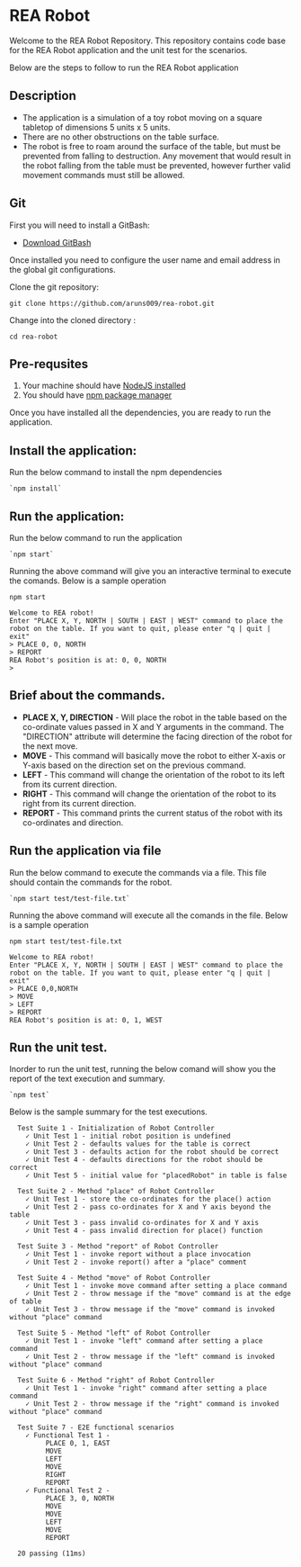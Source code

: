 # REA Robot

Welcome to the REA Robot Repository. This repository contains code base for the REA Robot application and the unit test for the scenarios.

Below are the steps to follow to run the REA Robot application

## Description

- The application is a simulation of a toy robot moving on a square tabletop of dimensions 5 units x 5 units.
- There are no other obstructions on the table surface.
- The robot is free to roam around the surface of the table, but must be prevented from falling to destruction. Any movement that would result in the
  robot falling from the table must be prevented, however further valid movement commands must still be allowed.

## Git

First you will need to install a GitBash:

- [Download GitBash](https://git-scm.com/downloads)

Once installed you need to configure the user name and email address in the global git configurations.

Clone the git repository:

```
git clone https://github.com/aruns009/rea-robot.git
```

Change into the cloned directory :

```
cd rea-robot
```
## Pre-requsites 

1. Your machine should have [NodeJS installed](https://nodejs.org/en/download/)
2. You should have [npm package manager](https://www.npmjs.com/get-npm) 

Once you have installed all the dependencies, you are ready to run the application.


## Install the application:

Run the below command to install the npm dependencies

```
`npm install`
```

## Run the application:

Run the below command to run the application

```
`npm start`
```

Running the above command will give you an interactive terminal to execute the comands. Below is a sample operation

```
npm start

Welcome to REA robot! 
Enter "PLACE X, Y, NORTH | SOUTH | EAST | WEST" command to place the robot on the table. If you want to quit, please enter "q | quit | exit"
> PLACE 0, 0, NORTH
> REPORT
REA Robot's position is at: 0, 0, NORTH
> 

```

## Brief about the commands.
- **PLACE X, Y, DIRECTION** - Will place the robot in the table based on the co-ordinate values passed in X and Y arguments in the command. The "DIRECTION" attribute will determine the facing direction of the robot for the next move.
- **MOVE** - This command will basically move the robot to either X-axis or Y-axis based on the direction set on the previous command.
- **LEFT** - This command will change the orientation of the robot to its left from its current direction.
- **RIGHT** - This command will change the orientation of the robot to its right from its current direction.
- **REPORT** - This command prints the current status of the robot with its co-ordinates and direction.

## Run the application via file
Run the below command to execute the commands via a file. This file should contain the commands for the robot.

```
`npm start test/test-file.txt`
```

Running the above command will execute all the comands in the file. Below is a sample operation

```
npm start test/test-file.txt

Welcome to REA robot! 
Enter "PLACE X, Y, NORTH | SOUTH | EAST | WEST" command to place the robot on the table. If you want to quit, please enter "q | quit | exit"
> PLACE 0,0,NORTH 
> MOVE 
> LEFT
> REPORT 
REA Robot's position is at: 0, 1, WEST

```

## Run the unit test.
Inorder to run the unit test, running the below comand will show you the report of the text execution and summary.
```
`npm test`
```
Below is the sample summary for the test executions.

```
  Test Suite 1 - Initialization of Robot Controller
    ✓ Unit Test 1 - initial robot position is undefined
    ✓ Unit Test 2 - defaults values for the table is correct
    ✓ Unit Test 3 - defaults action for the robot should be correct
    ✓ Unit Test 4 - defaults directions for the robot should be correct
    ✓ Unit Test 5 - initial value for "placedRobot" in table is false

  Test Suite 2 - Method "place" of Robot Controller
    ✓ Unit Test 1 - store the co-ordinates for the place() action
    ✓ Unit Test 2 - pass co-ordinates for X and Y axis beyond the table
    ✓ Unit Test 3 - pass invalid co-ordinates for X and Y axis 
    ✓ Unit Test 4 - pass invalid direction for place() function 

  Test Suite 3 - Method "report" of Robot Controller
    ✓ Unit Test 1 - invoke report without a place invocation
    ✓ Unit Test 2 - invoke report() after a "place" comment

  Test Suite 4 - Method "move" of Robot Controller
    ✓ Unit Test 1 - invoke move command after setting a place command
    ✓ Unit Test 2 - throw message if the "move" command is at the edge of table
    ✓ Unit Test 3 - throw message if the "move" command is invoked without "place" command

  Test Suite 5 - Method "left" of Robot Controller
    ✓ Unit Test 1 - invoke "left" command after setting a place command
    ✓ Unit Test 2 - throw message if the "left" command is invoked without "place" command

  Test Suite 6 - Method "right" of Robot Controller
    ✓ Unit Test 1 - invoke "right" command after setting a place command
    ✓ Unit Test 2 - throw message if the "right" command is invoked without "place" command

  Test Suite 7 - E2E functional scenarios
    ✓ Functional Test 1 - 
         PLACE 0, 1, EAST 
         MOVE 
         LEFT 
         MOVE 
         RIGHT 
         REPORT
    ✓ Functional Test 2 - 
         PLACE 3, 0, NORTH 
         MOVE 
         MOVE 
         LEFT 
         MOVE 
         REPORT

  20 passing (11ms)
```